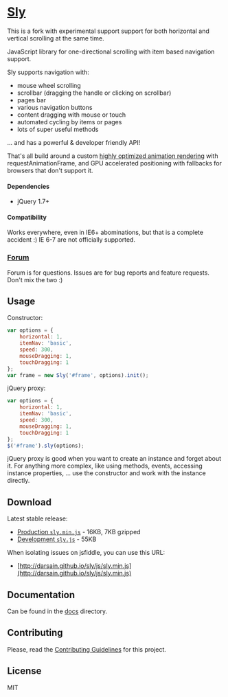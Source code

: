 # [Sly](http://darsa.in/sly)
This is a fork with experimental support support for both horizontal and vertical scrolling at the same time.

JavaScript library for one-directional scrolling with item based navigation support.

Sly supports navigation with:

- mouse wheel scrolling
- scrollbar (dragging the handle or clicking on scrollbar)
- pages bar
- various navigation buttons
- content dragging with mouse or touch
- automated cycling by items or pages
- lots of super useful methods

... and has a powerful & developer friendly API!

That's all build around a custom [highly optimized animation rendering](http://i.imgur.com/nszjJBZ.png) with
requestAnimationFrame, and GPU accelerated positioning with fallbacks for browsers that don't support it.

#### Dependencies

- jQuery 1.7+

#### Compatibility

Works everywhere, even in IE6+ abominations, but that is a complete accident :) IE 6-7 are not officially supported.

### [Forum](https://groups.google.com/d/forum/sly-js)

Forum is for questions. Issues are for bug reports and feature requests. Don't mix the two :)

## Usage

Constructor:

```js
var options = {
	horizontal: 1,
	itemNav: 'basic',
	speed: 300,
	mouseDragging: 1,
	touchDragging: 1
};
var frame = new Sly('#frame', options).init();
```

jQuery proxy:

```js
var options = {
	horizontal: 1,
	itemNav: 'basic',
	speed: 300,
	mouseDragging: 1,
	touchDragging: 1
};
$('#frame').sly(options);
```

jQuery proxy is good when you want to create an instance and forget about it. For anything more complex, like using methods, events, accessing instance properties, ... use the constructor and work with the instance directly.

## Download

Latest stable release:

- [Production `sly.min.js`](https://raw.github.com/darsain/sly/master/dist/sly.min.js) - 16KB, 7KB gzipped
- [Development `sly.js`](https://raw.github.com/darsain/sly/master/dist/sly.js) - 55KB

When isolating issues on jsfiddle, you can use this URL:

- [http://darsain.github.io/sly/js/sly.min.js](http://darsain.github.io/sly/js/sly.min.js)

## Documentation

Can be found in the [docs](https://github.com/darsain/sly/tree/master/docs) directory.

## Contributing

Please, read the [Contributing Guidelines](CONTRIBUTING.md) for this project.

## License

MIT